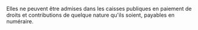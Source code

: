 Elles ne peuvent être admises dans les caisses publiques en paiement de droits et contributions de quelque nature qu'ils soient, payables en numéraire.
